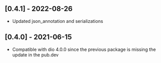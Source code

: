 ## [0.4.1] - 2022-08-26
* Updated json_annotation and serializations

## [0.4.0] - 2021-06-15
* Compatible with dio 4.0.0 since the previous package is missing the update in the pub.dev